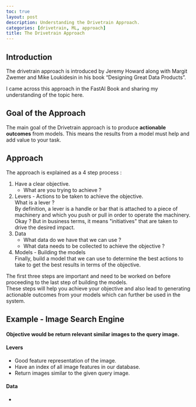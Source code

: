 ```yaml
---
toc: true
layout: post
description: Understanding the Drivetrain Approach.
categories: [drivetrain, ML, approach]
title: The Drivetrain Approach
---
```

## Introduction

The drivetrain approach is introduced by Jeremy Howard along with Margit Zwemer
and Mike Loukidesin in his book “Designing Great Data Products”.

I came across this approach in the FastAI Book and sharing my understanding of the topic here.

## Goal of the Approach

The main goal of the Drivetrain approach is to produce **actionable outcomes** from models. This means 
the results from a model must help and add value to your task.

## Approach

The approach is explained as a 4 step process :

1. Have a clear objective.
   - What are you trying to achieve ?
2. Levers - Actions to be taken to achieve the objective.  
   What is a lever ?  
   By definition, a lever is a handle or bar that is attached to a piece of machinery and which you push or pull in order to operate the machinery.  
   Okay ? But in business terms, it means "initiatives" that are taken to drive the desired impact.  
3. Data 
   - What data do we have that we can use ?
   - What data needs to be collected to achieve the objective ?
4. Models - Building the models  
   Finally, build a model that we can use to determine the best actions to take to get the best results in terms of the objective.

The first three steps are important and need to be worked on before proceeding to the last step of 
building the models.  
These steps will help you achieve your objective and also lead to generating actionable outcomes from your models which can further be used in the system.

## Example - Image Search Engine

#### Objective would be return relevant similar images to the query image.
#### Levers
- Good feature representation of the image.
- Have an index of all image features in our database.
- Return images similar to the given query image.
#### Data
- 